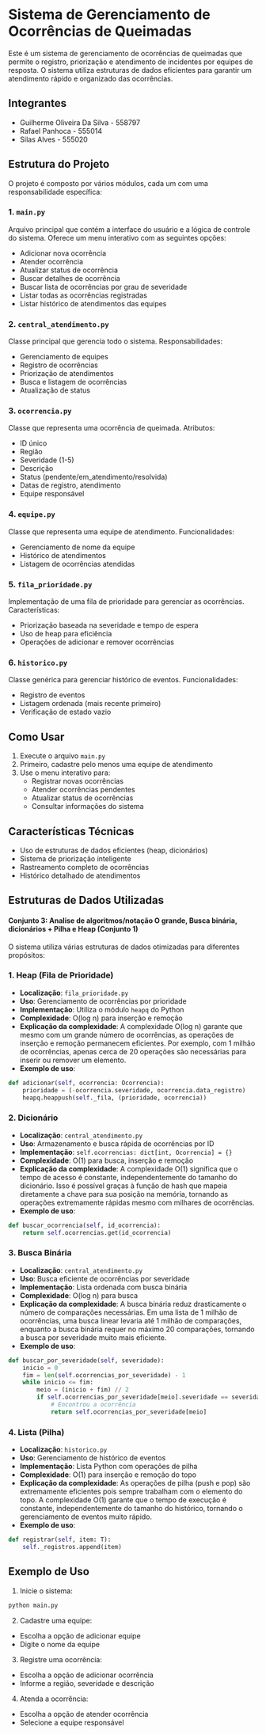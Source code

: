 
# Sistema de Gerenciamento de Ocorrências de Queimadas

Este é um sistema de gerenciamento de ocorrências de queimadas que permite o registro, priorização e atendimento de incidentes por equipes de resposta. O sistema utiliza estruturas de dados eficientes para garantir um atendimento rápido e organizado das ocorrências.

## Integrantes
- Guilherme Oliveira Da Silva -  558797
- Rafael Panhoca - 555014
- Silas Alves  - 555020


## Estrutura do Projeto

O projeto é composto por vários módulos, cada um com uma responsabilidade específica:

### 1. `main.py`
Arquivo principal que contém a interface do usuário e a lógica de controle do sistema. Oferece um menu interativo com as seguintes opções:
- Adicionar nova ocorrência
- Atender ocorrência
- Atualizar status de ocorrência
- Buscar detalhes de ocorrência
- Buscar lista de ocorrências por grau de severidade
- Listar todas as ocorrências registradas
- Listar histórico de atendimentos das equipes

### 2. `central_atendimento.py`
Classe principal que gerencia todo o sistema. Responsabilidades:
- Gerenciamento de equipes
- Registro de ocorrências
- Priorização de atendimentos
- Busca e listagem de ocorrências
- Atualização de status

### 3. `ocorrencia.py`
Classe que representa uma ocorrência de queimada. Atributos:
- ID único
- Região
- Severidade (1-5)
- Descrição
- Status (pendente/em_atendimento/resolvida)
- Datas de registro, atendimento
- Equipe responsável

### 4. `equipe.py`
Classe que representa uma equipe de atendimento. Funcionalidades:
- Gerenciamento de nome da equipe
- Histórico de atendimentos
- Listagem de ocorrências atendidas

### 5. `fila_prioridade.py`
Implementação de uma fila de prioridade para gerenciar as ocorrências. Características:
- Priorização baseada na severidade e tempo de espera
- Uso de heap para eficiência
- Operações de adicionar e remover ocorrências

### 6. `historico.py`
Classe genérica para gerenciar histórico de eventos. Funcionalidades:
- Registro de eventos
- Listagem ordenada (mais recente primeiro)
- Verificação de estado vazio

## Como Usar

1. Execute o arquivo `main.py`
2. Primeiro, cadastre pelo menos uma equipe de atendimento
3. Use o menu interativo para:
   - Registrar novas ocorrências
   - Atender ocorrências pendentes
   - Atualizar status de ocorrências
   - Consultar informações do sistema

## Características Técnicas

- Uso de estruturas de dados eficientes (heap, dicionários)
- Sistema de priorização inteligente
- Rastreamento completo de ocorrências
- Histórico detalhado de atendimentos

## Estruturas de Dados Utilizadas

#### Conjunto 3: Analise de algoritmos/notação O grande, Busca binária, dicionários + Pilha e Heap (Conjunto 1)

O sistema utiliza várias estruturas de dados otimizadas para diferentes propósitos:

### 1. Heap (Fila de Prioridade)
- **Localização**: `fila_prioridade.py`
- **Uso**: Gerenciamento de ocorrências por prioridade
- **Implementação**: Utiliza o módulo `heapq` do Python
- **Complexidade**: O(log n) para inserção e remoção
- **Explicação da complexidade**: A complexidade O(log n) garante que mesmo com um grande número de ocorrências, as operações de inserção e remoção permanecem eficientes. Por exemplo, com 1 milhão de ocorrências, apenas cerca de 20 operações são necessárias para inserir ou remover um elemento.
- **Exemplo de uso**:
```python
def adicionar(self, ocorrencia: Ocorrencia):
    prioridade = (-ocorrencia.severidade, ocorrencia.data_registro)
    heapq.heappush(self._fila, (prioridade, ocorrencia))
```

### 2. Dicionário
- **Localização**: `central_atendimento.py`
- **Uso**: Armazenamento e busca rápida de ocorrências por ID
- **Implementação**: `self.ocorrencias: dict[int, Ocorrencia] = {}`
- **Complexidade**: O(1) para busca, inserção e remoção
- **Explicação da complexidade**: A complexidade O(1) significa que o tempo de acesso é constante, independentemente do tamanho do dicionário. Isso é possível graças à função de hash que mapeia diretamente a chave para sua posição na memória, tornando as operações extremamente rápidas mesmo com milhares de ocorrências.
- **Exemplo de uso**:
```python
def buscar_ocorrencia(self, id_ocorrencia):
    return self.ocorrencias.get(id_ocorrencia)
```

### 3. Busca Binária
- **Localização**: `central_atendimento.py`
- **Uso**: Busca eficiente de ocorrências por severidade
- **Implementação**: Lista ordenada com busca binária
- **Complexidade**: O(log n) para busca
- **Explicação da complexidade**: A busca binária reduz drasticamente o número de comparações necessárias. Em uma lista de 1 milhão de ocorrências, uma busca linear levaria até 1 milhão de comparações, enquanto a busca binária requer no máximo 20 comparações, tornando a busca por severidade muito mais eficiente.
- **Exemplo de uso**:
```python
def buscar_por_severidade(self, severidade):
    inicio = 0
    fim = len(self.ocorrencias_por_severidade) - 1
    while inicio <= fim:
        meio = (inicio + fim) // 2
        if self.ocorrencias_por_severidade[meio].severidade == severidade:
            # Encontrou a ocorrência
            return self.ocorrencias_por_severidade[meio]
```

### 4. Lista (Pilha)
- **Localização**: `historico.py`
- **Uso**: Gerenciamento de histórico de eventos
- **Implementação**: Lista Python com operações de pilha
- **Complexidade**: O(1) para inserção e remoção do topo
- **Explicação da complexidade**: As operações de pilha (push e pop) são extremamente eficientes pois sempre trabalham com o elemento do topo. A complexidade O(1) garante que o tempo de execução é constante, independentemente do tamanho do histórico, tornando o gerenciamento de eventos muito rápido.
- **Exemplo de uso**:
```python
def registrar(self, item: T):
    self._registros.append(item)
```


## Exemplo de Uso

1. Inicie o sistema:
```bash
python main.py
```

2. Cadastre uma equipe:
- Escolha a opção de adicionar equipe
- Digite o nome da equipe

3. Registre uma ocorrência:
- Escolha a opção de adicionar ocorrência
- Informe a região, severidade e descrição

4. Atenda a ocorrência:
- Escolha a opção de atender ocorrência
- Selecione a equipe responsável
